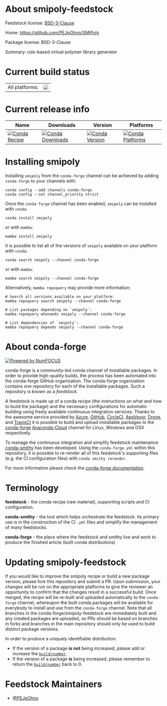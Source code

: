 About smipoly-feedstock
=======================

Feedstock license: [BSD-3-Clause](https://github.com/conda-forge/smipoly-feedstock/blob/main/LICENSE.txt)

Home: https://github.com/PEJpOhno/SMiPoly

Package license: BSD-3-Clause

Summary: rule-based virtual polymer library generator

Current build status
====================


<table><tr><td>All platforms:</td>
    <td>
      <a href="https://dev.azure.com/conda-forge/feedstock-builds/_build/latest?definitionId=20417&branchName=main">
        <img src="https://dev.azure.com/conda-forge/feedstock-builds/_apis/build/status/smipoly-feedstock?branchName=main">
      </a>
    </td>
  </tr>
</table>

Current release info
====================

| Name | Downloads | Version | Platforms |
| --- | --- | --- | --- |
| [![Conda Recipe](https://img.shields.io/badge/recipe-smipoly-green.svg)](https://anaconda.org/conda-forge/smipoly) | [![Conda Downloads](https://img.shields.io/conda/dn/conda-forge/smipoly.svg)](https://anaconda.org/conda-forge/smipoly) | [![Conda Version](https://img.shields.io/conda/vn/conda-forge/smipoly.svg)](https://anaconda.org/conda-forge/smipoly) | [![Conda Platforms](https://img.shields.io/conda/pn/conda-forge/smipoly.svg)](https://anaconda.org/conda-forge/smipoly) |

Installing smipoly
==================

Installing `smipoly` from the `conda-forge` channel can be achieved by adding `conda-forge` to your channels with:

```
conda config --add channels conda-forge
conda config --set channel_priority strict
```

Once the `conda-forge` channel has been enabled, `smipoly` can be installed with `conda`:

```
conda install smipoly
```

or with `mamba`:

```
mamba install smipoly
```

It is possible to list all of the versions of `smipoly` available on your platform with `conda`:

```
conda search smipoly --channel conda-forge
```

or with `mamba`:

```
mamba search smipoly --channel conda-forge
```

Alternatively, `mamba repoquery` may provide more information:

```
# Search all versions available on your platform:
mamba repoquery search smipoly --channel conda-forge

# List packages depending on `smipoly`:
mamba repoquery whoneeds smipoly --channel conda-forge

# List dependencies of `smipoly`:
mamba repoquery depends smipoly --channel conda-forge
```


About conda-forge
=================

[![Powered by
NumFOCUS](https://img.shields.io/badge/powered%20by-NumFOCUS-orange.svg?style=flat&colorA=E1523D&colorB=007D8A)](https://numfocus.org)

conda-forge is a community-led conda channel of installable packages.
In order to provide high-quality builds, the process has been automated into the
conda-forge GitHub organization. The conda-forge organization contains one repository
for each of the installable packages. Such a repository is known as a *feedstock*.

A feedstock is made up of a conda recipe (the instructions on what and how to build
the package) and the necessary configurations for automatic building using freely
available continuous integration services. Thanks to the awesome service provided by
[Azure](https://azure.microsoft.com/en-us/services/devops/), [GitHub](https://github.com/),
[CircleCI](https://circleci.com/), [AppVeyor](https://www.appveyor.com/),
[Drone](https://cloud.drone.io/welcome), and [TravisCI](https://travis-ci.com/)
it is possible to build and upload installable packages to the
[conda-forge](https://anaconda.org/conda-forge) [Anaconda-Cloud](https://anaconda.org/)
channel for Linux, Windows and OSX respectively.

To manage the continuous integration and simplify feedstock maintenance
[conda-smithy](https://github.com/conda-forge/conda-smithy) has been developed.
Using the ``conda-forge.yml`` within this repository, it is possible to re-render all of
this feedstock's supporting files (e.g. the CI configuration files) with ``conda smithy rerender``.

For more information please check the [conda-forge documentation](https://conda-forge.org/docs/).

Terminology
===========

**feedstock** - the conda recipe (raw material), supporting scripts and CI configuration.

**conda-smithy** - the tool which helps orchestrate the feedstock.
                   Its primary use is in the construction of the CI ``.yml`` files
                   and simplify the management of *many* feedstocks.

**conda-forge** - the place where the feedstock and smithy live and work to
                  produce the finished article (built conda distributions)


Updating smipoly-feedstock
==========================

If you would like to improve the smipoly recipe or build a new
package version, please fork this repository and submit a PR. Upon submission,
your changes will be run on the appropriate platforms to give the reviewer an
opportunity to confirm that the changes result in a successful build. Once
merged, the recipe will be re-built and uploaded automatically to the
`conda-forge` channel, whereupon the built conda packages will be available for
everybody to install and use from the `conda-forge` channel.
Note that all branches in the conda-forge/smipoly-feedstock are
immediately built and any created packages are uploaded, so PRs should be based
on branches in forks and branches in the main repository should only be used to
build distinct package versions.

In order to produce a uniquely identifiable distribution:
 * If the version of a package **is not** being increased, please add or increase
   the [``build/number``](https://docs.conda.io/projects/conda-build/en/latest/resources/define-metadata.html#build-number-and-string).
 * If the version of a package **is** being increased, please remember to return
   the [``build/number``](https://docs.conda.io/projects/conda-build/en/latest/resources/define-metadata.html#build-number-and-string)
   back to 0.

Feedstock Maintainers
=====================

* [@PEJpOhno](https://github.com/PEJpOhno/)

